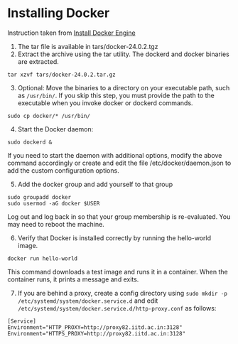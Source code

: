 # Installing Docker

Instruction taken from [Install Docker Engine](https://docs.docker.com/engine/install/)

1. The tar file is available in tars/docker-24.0.2.tgz
2. Extract the archive using the tar utility. The dockerd and docker binaries are extracted.
```
tar xzvf tars/docker-24.0.2.tar.gz
```

3. Optional: Move the binaries to a directory on your executable path, such as `/usr/bin/`. If you skip this step, you must provide the path to the executable when you invoke docker or dockerd commands.
```
sudo cp docker/* /usr/bin/
```
4. Start the Docker daemon:
```
sudo dockerd &
```
If you need to start the daemon with additional options, modify the above command accordingly or create and edit the file /etc/docker/daemon.json to add the custom configuration options.

5. Add the docker group and add yourself to that group
```
sudo groupadd docker
sudo usermod -aG docker $USER
```
Log out and log back in so that your group membership is re-evaluated. You may need to reboot the machine.

6. Verify that Docker is installed correctly by running the hello-world image.
```
docker run hello-world
```
This command downloads a test image and runs it in a container. When the container runs, it prints a message and exits.

7. If you are behind a proxy, create a config directory using `sudo mkdir -p /etc/systemd/system/docker.service.d` and edit `/etc/systemd/system/docker.service.d/http-proxy.conf` as follows:
```
[Service]
Environment="HTTP_PROXY=http://proxy82.iitd.ac.in:3128"
Environment="HTTPS_PROXY=http://proxy82.iitd.ac.in:3128"
```
